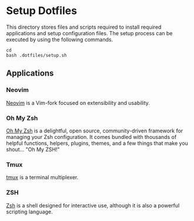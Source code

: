 # Setup Dotfiles

This directory stores files and scripts required to install required applications and setup configuration files. The setup process can be executed by using the following commands.

```shell
cd
bash .dotfiles/setup.sh
```
## Applications

### Neovim

[Neovim](https://neovim.io/) is a Vim-fork focused on extensibility and usability.

### Oh My Zsh

[Oh My Zsh](https://ohmyz.sh/) is a delightful, open source, community-driven framework for managing your Zsh configuration. It comes bundled with thousands of helpful functions, helpers, plugins, themes, and a few things that make you shout... "Oh My ZSH!"

### Tmux

[tmux](https://tmux.github.io/) is a terminal multiplexer.

### ZSH

[Zsh](https://www.zsh.org/) is a shell designed for interactive use, although it is also a powerful scripting language.

